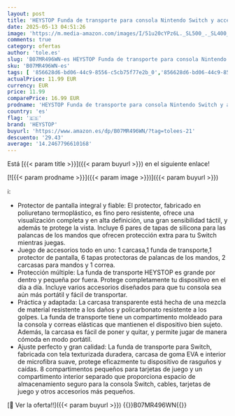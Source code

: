 ```yaml
---
layout: post
title: 'HEYSTOP Funda de transporte para consola Nintendo Switch y accesorios  con carcasa para pantalla HD y tapas protectoras de palancas del mando'
date: 2025-05-13 04:51:26
image: 'https://m.media-amazon.com/images/I/51u20cYPz6L._SL500_._SL400_.jpg'
comments: true
category: ofertas
author: 'tole.es'
slug: 'B07MR496WN-es HEYSTOP Funda de transporte para consola Nintendo Switch y...'
sku: 'B07MR496WN-es'
tags: [ '856628d6-bd06-44c9-8556-c5cb75f77e2b_0','856628d6-bd06-44c9-8556-c5cb75f77e2b_8201','Accesorios para Nintendo Switch','Accesorios para PS4, Xbox One y Nintendo Switch','Arborist Merchandising Root','Fundas para Nintendo Switch','Fundas y almacenamiento para Nintendo Switch','Hardware y juegos para Nintendo Switch','Self Service','Special Features Stores','Videojuegos','heystop','nintendo','🇪🇸', ]
actualPrice: 11.99 EUR
currency: EUR
price: 11.99
comparePrice: 16.99 EUR
prodname: 'HEYSTOP Funda de transporte para consola Nintendo Switch y accesorios  con carcasa para pantalla HD y tapas protectoras de palancas del mando'
country: 'es'
flag: '🇪🇸'
brand: 'HEYSTOP'
buyurl: 'https://www.amazon.es/dp/B07MR496WN/?tag=tolees-21'
descuento: '29.43'
average: '14.2467796610168'
---
```


Está [{{< param title >}}]({{< param buyurl >}}) en el siguiente enlace!

[![{{< param prodname >}}]({{< param image >}})]({{< param buyurl >}})

ℹ️:

- Protector de pantalla integral y fiable: El protector, fabricado en poliuretano termoplástico, es fino pero resistente, ofrece una visualización completa y en alta definición, una gran sensibilidad táctil, y además te protege la vista. Incluye 6 pares de tapas de silicona para las palancas de los mandos que ofrecen protección extra para tu Switch mientras juegas.
- Juego de accesorios todo en uno: 1 carcasa,1 funda de transporte,1 protector de pantalla, 6 tapas protectoras de palancas de los mandos, 2 carcasas para mandos y 1 correa.
- Protección múltiple: La funda de transporte HEYSTOP es grande por dentro y pequeña por fuera. Protege completamente tu dispositivo en el día a día. Incluye varios accesorios diseñados para que tu consola sea aún más portátil y fácil de transportar.
- Práctica y adaptada: La carcasa transparente está hecha de una mezcla de material resistente a los daños y policarbonato resistente a los golpes. La funda de transporte tiene un compartimento moldeado para la consola y correas elásticas que mantienen el dispositivo bien sujeto. Además, la carcasa es fácil de poner y quitar, y permite jugar de manera cómoda en modo portátil.
- Ajuste perfecto y gran calidad: La funda de transporte para Switch, fabricada con tela texturizada duradera, carcasa de goma EVA e interior de microfibra suave, protege eficazmente tu dispositivo de rasguños y caídas. 8 compartimentos pequeños para tarjetas de juego y un compartimento interior separado que proporciona espacio de almacenamiento seguro para la consola Switch, cables, tarjetas de juego y otros accesorios más pequeños.

[🛒 Ver la oferta!!]({{< param buyurl >}})
{{<world>}}B07MR496WN{{</world>}}
